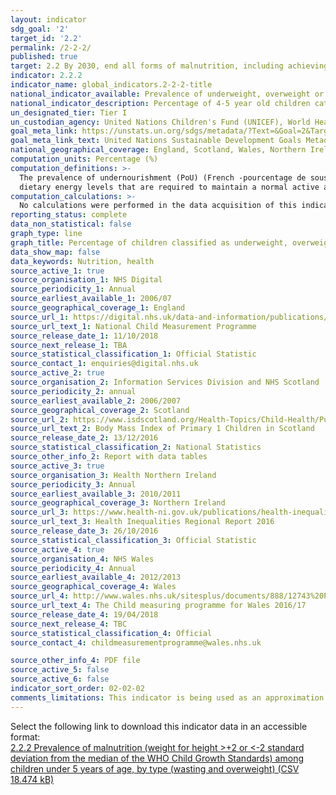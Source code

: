 ```yaml
---
layout: indicator
sdg_goal: '2'
target_id: '2.2'
permalink: /2-2-2/
published: true
target: 2.2 By 2030, end all forms of malnutrition, including achieving, by 2025, the internationally agreed targets on stunting and wasting in children under 5 years of age, and address the nutritional needs of adolescent girls, pregnant and lactating women and older persons
indicator: 2.2.2
indicator_name: global_indicators.2-2-2-title
national_indicator_available: Prevalence of underweight, overweight or obese children (aged 4 - 5 years) based on Body Mass Index (BMI) classifications
national_indicator_description: Percentage of 4-5 year old children categorised as underweight, overweight or obese based on body mass index (BMI) classifications.
un_designated_tier: Tier I
un_custodian_agency: United Nations Children's Fund (UNICEF), World Health Organisation (WHO), World Bank (WB)
goal_meta_link: https://unstats.un.org/sdgs/metadata/?Text=&Goal=2&Target=2.2
goal_meta_link_text: United Nations Sustainable Development Goals Metadata (PDF 233 KB)
national_geographical_coverage: England, Scotland, Wales, Northern Ireland
computation_units: Percentage (%)
computation_definitions: >-
  The prevalence of undernourishment (PoU) (French -pourcentage de sous-alimentation; Spanish -porcentaje de sub-alimentación; Italian -prevalenza di sotto-alimentazione) is an estimate of the proportion of the population whose habitual food consumption is insufficient to provide the
  dietary energy levels that are required to maintain a normal active and healthy life. It is expressed as a percentage.
computation_calculations: >-
  No calculations were performed in the data acquisition of this indicator as appropriate data was readily available in the final format specified by this indicator. For insight into the details of potential calculations please refer to the original source metadata or source contact.
reporting_status: complete
data_non_statistical: false
graph_type: line
graph_title: Percentage of children classified as underweight, overweight or obese
data_show_map: false
data_keywords: Nutrition, health
source_active_1: true
source_organisation_1: NHS Digital
source_periodicity_1: Annual
source_earliest_available_1: 2006/07
source_geographical_coverage_1: England
source_url_1: https://digital.nhs.uk/data-and-information/publications/statistical/national-child-measurement-programme/2016-17-school-year
source_url_text_1: National Child Measurement Programme 
source_release_date_1: 11/10/2018
source_next_release_1: TBA
source_statistical_classification_1: Official Statistic
source_contact_1: enquiries@digital.nhs.uk
source_active_2: true
source_organisation_2: Information Services Division and NHS Scotland 
source_periodicity_2: annual 
source_earliest_available_2: 2006/2007
source_geographical_coverage_2: Scotland 
source_url_2: https://www.isdscotland.org/Health-Topics/Child-Health/Publications/2016-12-13/2016-12-13-P1-BMI-Report.pdf?2334231139
source_url_text_2: Body Mass Index of Primary 1 Children in Scotland 
source_release_date_2: 13/12/2016
source_statistical_classification_2: National Statistics
source_other_info_2: Report with data tables 
source_active_3: true
source_organisation_3: Health Northern Ireland 
source_periodicity_3: Annual 
source_earliest_available_3: 2010/2011
source_geographical_coverage_3: Northern Ireland 
source_url_3: https://www.health-ni.gov.uk/publications/health-inequalities-regional-report-2016
source_url_text_3: Health Inequalities Regional Report 2016
source_release_date_3: 26/10/2016
source_statistical_classification_3: Official Statistic 
source_active_4: true
source_organisation_4: NHS Wales 
source_periodicity_4: Annual
source_earliest_available_4: 2012/2013
source_geographical_coverage_4: Wales 
source_url_4: http://www.wales.nhs.uk/sitesplus/documents/888/12743%20PHW%20CMP%20Report%20%28Eng%29.pdf
source_url_text_4: The Child measuring programme for Wales 2016/17
source_release_date_4: 19/04/2018
source_next_release_4: TBC
source_statistical_classification_4: Official 
source_contact_4: childmeasurementprogramme@wales.nhs.uk 

source_other_info_4: PDF file 
source_active_5: false
source_active_6: false
indicator_sort_order: 02-02-02
comments_limitations: This indicator is being used as an approximation of the UN SDG Indicator. Where possible, we will work to identify or develop UK data to meet the global indicator specification. This indicator has not been identified in collaboration with topic experts.
---
```

Select the following link to download this indicator data in an accessible format:<br>[2.2.2 Prevalence of malnutrition (weight for height >+2 or <-2 standard deviation from the median of the WHO Child Growth Standards) among children under 5 years of age, by type (wasting and overweight) (CSV 18.474 kB)](https://sustainabledevelopment-uk.github.io/sdg-data/data/2-2-2.csv)